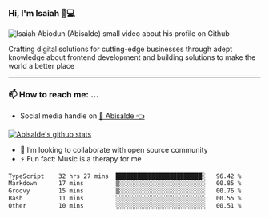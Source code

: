 ### Hi, I'm Isaiah 🌻💻

<img src="https://res.cloudinary.com/abisalde/image/upload/c_scale,h_311,w_816/v1616039512/Abisalde_github.gif" alt="Isaiah Abiodun (Abisalde) small video about his profile on Github">

Crafting digital solutions for cutting-edge businesses through adept knowledge about frontend development and building solutions to make the world a better place
<hr>

### 📫 How to reach me: ...
- Social media handle on <a href="https://twitter.com/abisalde">🔔  Abisalde   👈</a>


[![Abisalde's github stats](https://github-readme-stats.vercel.app/api?username=abisalde)](https://github.com/abisalde/github-readme-stats)

- 👯 I’m looking to collaborate with open source community
- ⚡ Fun fact: Music is a therapy for me


<!--
**abisalde/Abisalde** is a ✨ _special_ ✨ repository because its `README.md` (this file) appears on your GitHub profile.

Here are some ideas to get you started:


- 👯 I’m looking to collaborate with open source community
- 🤔 I’m looking for help with ...
- 💬 Ask me about ...
- 📫 How to reach me: ...
- 😄 Pronouns: ...
- ⚡ Fun fact: ...
-->

<!--START_SECTION:waka-->

```txt
TypeScript    32 hrs 27 mins  ████████████████████████░   96.42 %
Markdown      17 mins         ▒░░░░░░░░░░░░░░░░░░░░░░░░   00.85 %
Groovy        15 mins         ▒░░░░░░░░░░░░░░░░░░░░░░░░   00.76 %
Bash          11 mins         ░░░░░░░░░░░░░░░░░░░░░░░░░   00.55 %
Other         10 mins         ░░░░░░░░░░░░░░░░░░░░░░░░░   00.51 %
```

<!--END_SECTION:waka-->

